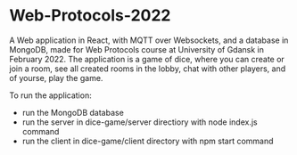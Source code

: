 # Web-Protocols-2022
A Web application in React, with MQTT over Websockets, and a database in MongoDB, made for Web Protocols course at University of Gdansk in February 2022.
The application is a game of dice, where you can create or join a room, see all created rooms in the lobby, chat with other players, and of yourse, play the game.

To run the application:
- run the MongoDB database
- run the server in dice-game/server directiory with node index.js command
- run the client in dice-game/client directory with npm start command
